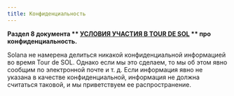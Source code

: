 ```yaml
---
title: Конфиденциальность
---
```


**Раздел 8 документа ** [**УСЛОВИЯ УЧАСТИЯ В TOUR DE SOL**](https://drive.google.com/file/d/15ueLG6VJoQ5Hx4rnpjFeuL3pG5DbrBbE/view) ** про конфиденциальность.**

Solana не намерена делиться никакой конфиденциальной информацией во время Tour de SOL. Однако если мы это сделаем, то мы об этом явно сообщим по электронной почте и т. д. Если информация явно не указана в качестве конфиденциальной, информация не должна считаться таковой, и мы приветствуем ее распространение.
